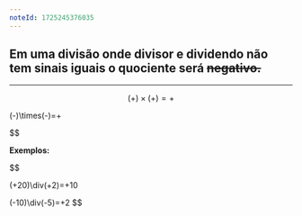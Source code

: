```yaml
---
noteId: 1725245376035
---
```


## Em uma divisão onde divisor e dividendo não tem sinais iguais o quociente será ~~negativo.~~

---

$$
(+)\times(+)=+
$$

(-)\times(-)=+

$$

**Exemplos:**


$$

(+20)\div(+2)=+10

$$
$$

(-10)\div(-5)=+2
$$
